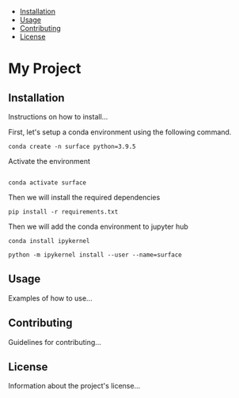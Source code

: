 - [Installation](#installation)
- [Usage](#usage)
- [Contributing](#contributing)
- [License](#license)


# My Project

## Installation

Instructions on how to install...

First, let's setup a conda environment using the following command. 

```
conda create -n surface python=3.9.5
```

Activate the environment

```

conda activate surface
```

Then we will install the required dependencies 
```
pip install -r requirements.txt
```

Then we will add the conda environment to jupyter hub 
```
conda install ipykernel
```
```
python -m ipykernel install --user --name=surface
```

## Usage

Examples of how to use...

## Contributing

Guidelines for contributing...

## License

Information about the project's license...
